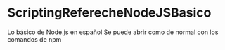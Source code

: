 # ScriptingReferecheNodeJSBasico
Lo básico de Node.js en español
Se puede abrir como de normal con los comandos de npm
